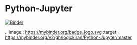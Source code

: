 # Python-Jupyter
[![Binder](https://mybinder.org/badge_logo.svg)](https://mybinder.org/v2/gh/logickiran/Python-Jupyter/master)

.. image:: https://mybinder.org/badge_logo.svg
 :target: https://mybinder.org/v2/gh/logickiran/Python-Jupyter/master
